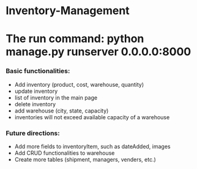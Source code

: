# Inventory-Management

# The run command: python manage.py runserver 0.0.0.0:8000

### Basic functionalities:

- Add inventory (product, cost, warehouse, quantity)
- update inventory
- list of inventory in the main page
- delete inventory
- add warehouse (city, state, capacity)
- inventories will not exceed available capacity of a warehouse

### Future directions:
- Add more fields to inventoryItem, such as dateAdded, images
- Add CRUD functionalities to warehouse
- Create more tables (shipment, managers, venders, etc.)